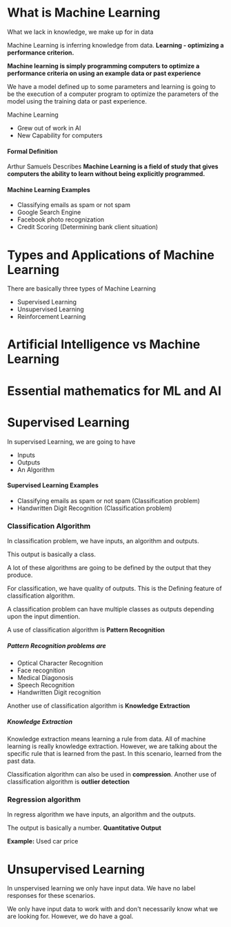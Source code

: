 # What is Machine Learning

What we lack in knowledge, we make up for in data

Machine Learning is inferring knowledge from data. **Learning - optimizing a performance criterion.**

**Machine learning is simply programming computers to optimize a performance criteria on using an example data or past experience**

We have a model defined up to some parameters and learning is going to be the execution of a computer program to optimize the parameters of the model using the training data or past experience.

Machine Learning

- Grew out of work in AI
- New Capability for computers

#### Formal Definition

Arthur Samuels Describes **Machine Learning is a field of study that gives computers the ability to learn without being explicitly programmed.**

#### Machine Learning Examples

- Classifying emails as spam or not spam
- Google Search Engine
- Facebook photo recognization
- Credit Scoring (Determining bank client situation)


# Types and Applications of Machine Learning

There are basically three types of Machine Learning

- Supervised Learning
- Unsupervised Learning
- Reinforcement Learning

# Artificial Intelligence vs Machine Learning

# Essential mathematics for ML and AI

# Supervised Learning

In supervised Learning, we are going to have

- Inputs
- Outputs
- An Algorithm
  
#### Supervised Learning Examples

- Classifying emails as spam or not spam (Classification problem)
- Handwritten Digit Recognition (Classification problem)

### Classification Algorithm

In classification problem, we have inputs, an algorithm and outputs.

This output is basically a class.

A lot of these algorithms are going to be defined by the output that they produce.

For classification, we have quality of outputs. This is the Defining feature of classification algorithm.

A classification problem can have multiple classes as outputs depending upon the input dimention.

A use of classification algorithm is **Pattern Recognition**

##### Pattern Recognition problems are

- Optical Character Recognition
- Face recognition
- Medical Diagonosis
- Speech Recognition
- Handwritten Digit recognition

Another use of classification algorithm is **Knowledge Extraction**

##### Knowledge Extraction

Knowledge extraction means learning a rule from data. All of machine learning is really knowledge extraction. However, we are talking about the specific rule that is learned from the past. In this scenario, learned from the past data.

Classification algorithm can also be used in **compression**. Another use of classification algorithm is **outlier detection**

### Regression algorithm

In regress algorithm we have inputs, an algorithm and the outputs.

The output is basically a number. **Quantitative Output**

**Example:** Used car price

# Unsupervised Learning

In unspervised learning we only have input data. We have no label responses for these scenarios.

We only have input data to work with and don't necessarily know what we are looking for. However, we do have a goal.
